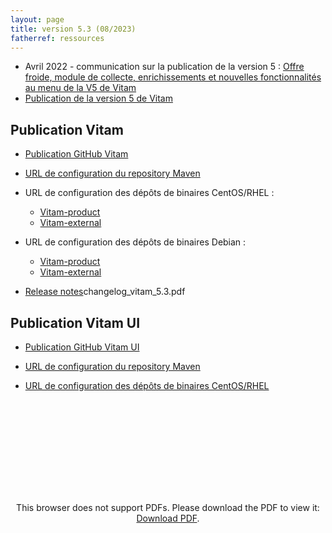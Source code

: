 ```yaml
---
layout: page
title: version 5.3 (08/2023)
fatherref: ressources
---
```


- Avril 2022 - communication sur la publication de la version 5 : [Offre froide, module de collecte, enrichissements et nouvelles fonctionnalités au menu de la V5 de Vitam](http://www.programmevitam.fr/2022/04/13/Version5/)
- [Publication de la version 5 de Vitam](/pages/ressources/version_5_1.md)

## Publication Vitam

- [Publication GitHub Vitam](https://github.com/ProgrammeVitam/vitam/tree/5.3)

- [URL de configuration du repository Maven](https://download.programmevitam.fr/vitam_repository/5.3/mvn_repo/)

- URL de configuration des dépôts de binaires CentOS/RHEL :
    - [Vitam-product](https://download.programmevitam.fr/vitam_repository/5.3/rpm/vitam-product/)
    - [Vitam-external](https://download.programmevitam.fr/vitam_repository/5.3/rpm/vitam-external/)

- URL de configuration des dépôts de binaires Debian :
    - [Vitam-product](https://download.programmevitam.fr/vitam_repository/5.3/deb/vitam-product/)
    - [Vitam-external](https://download.programmevitam.fr/vitam_repository/5.3/deb/vitam-external/)

- [Release notes](https://github.com/ProgrammeVitam/vitam/releases/download/5.3/)changelog_vitam_5.3.pdf
 

## Publication Vitam UI

- [Publication GitHub Vitam UI](https://github.com/ProgrammeVitam/vitam-ui/tree/5.3)

- [URL de configuration du repository Maven](https://download.programmevitam.fr/vitamui/5.3/mvn_repo/)

- [URL de configuration des dépôts de binaires CentOS/RHEL](https://download.programmevitam.fr/vitamui/5.3/rpm/)

<p style="text-align: center;">
<object data="/ressources/RefCourant/changelog_vitam_5.3.pdf" type="application/pdf" width="600px" height="750px">
    <embed src="/ressources/RefCourant/changelog_vitam_5.3.pdf" type="application/pdf">
        <p>This browser does not support PDFs. Please download the PDF to view it: <a href="/ressources/RefCourant/changelog_vitam_5.3.pdf">Download PDF</a>.</p>
    </embed>
</object>
</p>